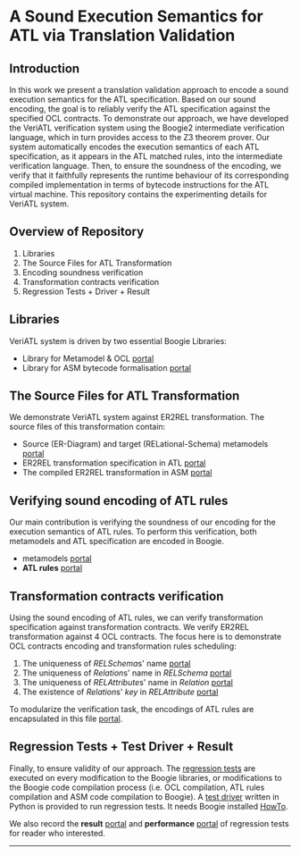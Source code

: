 A Sound Execution Semantics for ATL via Translation Validation
=======

Introduction
------
In this work we present a translation validation approach to encode a sound execution semantics for the ATL specification. Based on our sound encoding, the goal is to reliably verify the ATL specification against the specified OCL contracts. To demonstrate our approach, we have developed the VeriATL verification system using the Boogie2 intermediate verification language, which in turn provides access to the Z3 theorem prover. Our system automatically encodes the execution semantics of each ATL specification, as it appears in the ATL matched rules, into the intermediate verification language. Then, to ensure the soundness of the encoding, we verify that it faithfully represents the runtime behaviour of its corresponding compiled implementation in terms of bytecode instructions for the ATL virtual machine. This repository contains the experimenting details for VeriATL system.


Overview of Repository
------
1. Libraries
2. The Source Files for ATL Transformation
3. Encoding soundness verification
4. Transformation contracts verification
5. Regression Tests + Driver + Result

Libraries
------
VeriATL system is driven by two essential Boogie Libraries:
- Library for Metamodel & OCL [portal](https://github.com/VeriATL/VeriATL/blob/master/Prelude/LibOCL.bpl)
- Library for ASM bytecode formalisation [portal](https://github.com/VeriATL/VeriATL/blob/master/Prelude/Instr.bpl)

The Source Files for ATL Transformation
------
We demonstrate VeriATL system against ER2REL transformation. The source files of this transformation contain:
- Source (ER-Diagram) and target (RELational-Schema) metamodels [portal](https://github.com/VeriATL/VeriATL/tree/master/Sources)
- ER2REL transformation specification in ATL [portal](https://github.com/VeriATL/VeriATL/blob/master/Sources/er2rel.atl)
- The compiled ER2REL transformation in ASM [portal](https://github.com/VeriATL/VeriATL/blob/master/Sources/er2rel.asm)

Verifying sound encoding of ATL rules
------
Our main contribution is verifying the soundness of our encoding for the execution semantics of ATL rules. To perform this verification, both metamodels and ATL specification are encoded in Boogie.
- metamodels [portal](https://github.com/VeriATL/VeriATL/blob/master/Prelude/Metamodels.bpl)
- **ATL rules** [portal](https://github.com/VeriATL/VeriATL/tree/master/ATL_Rule_Encoding)


Transformation contracts verification
------
Using the sound encoding of ATL rules, we can verify transformation specification against transformation contracts. We verify ER2REL transformation against 4 OCL contracts. The focus here is to demonstrate OCL contracts encoding and transformation rules scheduling:

1. The uniqueness of *RELSchema*s' name [portal](https://github.com/VeriATL/VeriATL/blob/master/ATL_Correctness/ER2REL_Correctness_post1.bpl)
2. The uniqueness of *Relation*s' name in *RELSchema* [portal](https://github.com/VeriATL/VeriATL/blob/master/ATL_Correctness/ER2REL_Correctness_post2.bpl)
3. The uniqueness of *RELAttribute*s' name in *Relation* [portal](https://github.com/VeriATL/VeriATL/blob/master/ATL_Correctness/ER2REL_Correctness_post3.bpl)
4. The existence of *Relation*s' *key* in *RELAttribute* [portal](https://github.com/VeriATL/VeriATL/blob/master/ATL_Correctness/ER2REL_Correctness_post4.bpl)

To modularize the verification task, the encodings of ATL rules are encapsulated in this file [portal](https://github.com/VeriATL/VeriATL/blob/master/Prelude/ATLRules.whole.bpl).


Regression Tests + Test Driver + Result
------
Finally, to ensure validity of our approach. The [regression tests](https://github.com/VeriATL/VeriATL/tree/master/UnitTesting) are executed on every modification to the Boogie libraries, or modifications to the Boogie code compilation process (i.e. OCL compilation, ATL rules compilation and ASM code compilation to Boogie). A [test driver](https://github.com/VeriATL/VeriATL/blob/master/UnitTesting/testDriver.py) written in Python is provided to run regression tests. It needs Boogie installed [HowTo](https://boogie.codeplex.com/wikipage?title=Binaries).

We also record the **result** [portal](https://github.com/VeriATL/VeriATL/blob/master/UnitTesting/RegressionResult.txt) and **performance** [portal](https://github.com/VeriATL/VeriATL/tree/master/UnitTesting/PerformanceData) of regression tests for reader who interested.


------



